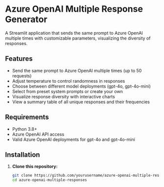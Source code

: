 # Azure OpenAI Multiple Response Generator

A Streamlit application that sends the same prompt to Azure OpenAI multiple times with customizable parameters, visualizing the diversity of responses.

## Features

- Send the same prompt to Azure OpenAI multiple times (up to 50 requests)
- Adjust temperature to control randomness in responses
- Choose between different model deployments (gpt-4o, gpt-4o-mini)
- Select from preset system prompts or create your own
- Visualize response diversity with interactive charts
- View a summary table of all unique responses and their frequencies

## Requirements

- Python 3.8+
- Azure OpenAI API access
- Valid Azure OpenAI deployments for gpt-4o and gpt-4o-mini

## Installation

1. **Clone this repository:**
   ```bash
   git clone https://github.com/yourusername/azure-openai-multiple-responses.git
   cd azure-openai-multiple-responses